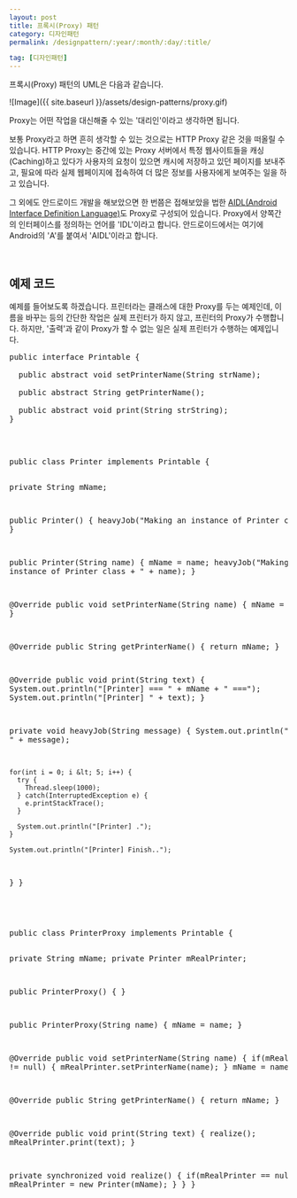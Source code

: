 ```yaml
---
layout: post
title: 프록시(Proxy) 패턴
category: 디자인패턴
permalink: /designpattern/:year/:month/:day/:title/

tag: [디자인패턴]
---
```


프록시(Proxy) 패턴의 UML은 다음과 같습니다.

![Image]({{ site.baseurl }}/assets/design-patterns/proxy.gif)

Proxy는 어떤 작업을 대신해줄 수 있는 '대리인'이라고 생각하면 됩니다.

보통 Proxy라고 하면 흔히 생각할 수 있는 것으로는 HTTP Proxy 같은 것을 떠올릴 수 있습니다.
HTTP Proxy는 중간에 있는 Proxy 서버에서 특정 웹사이트들을 캐싱(Caching)하고 있다가
사용자의 요청이 있으면 캐시에 저장하고 있던 페이지를 보내주고, 필요에 따라 실제 웹페이지에
접속하여 더 많은 정보를 사용자에게 보여주는 일을 하고 있습니다.

그 외에도 안드로이드 개발을 해보았으면 한 번쯤은 접해보았을 법한
[AIDL(Android Interface Definition Language)](https://developer.android.com/guide/components/aidl.html)도
Proxy로 구성되어 있습니다. Proxy에서 양쪽간의 인터페이스를 정의하는 언어를 'IDL'이라고 합니다.
안드로이드에서는 여기에 Android의 'A'를 붙여서 'AIDL'이라고 합니다.

<br>

## 예제 코드
예제를 들어보도록 하겠습니다. 프린터라는 클래스에 대한 Proxy를 두는 예제인데,
이름을 바꾸는 등의 간단한 작업은 실제 프린터가 하지 않고, 프린터의 Proxy가 수행합니다.
하지만, '출력'과 같이 Proxy가 할 수 없는 일은 실제 프린터가 수행하는 예제입니다.
<pre class="prettyprint">public interface Printable {

  public abstract void setPrinterName(String strName);

  public abstract String getPrinterName();

  public abstract void print(String strString);
}

</pre>
<br>
<pre class="prettyprint">public class Printer implements Printable {

  private String mName;

  public Printer() {
    heavyJob("Making an instance of Printer class");
  }

  public Printer(String name) {
    mName = name;
    heavyJob("Making an instance of Printer class + " + name);
  }

  @Override
  public void setPrinterName(String name) {
    mName = name;
  }

  @Override
  public String getPrinterName() {
    return mName;
  }

  @Override
  public void print(String text) {
    System.out.println("[Printer] === " + mName + " ===");
    System.out.println("[Printer] " + text);
  }

  private void heavyJob(String message) {
    System.out.println("[Printer] " + message);

    for(int i = 0; i &lt; 5; i++) {
      try {
        Thread.sleep(1000);
      } catch(InterruptedException e) {
        e.printStackTrace();
      }

      System.out.println("[Printer] .");
    }

    System.out.println("[Printer] Finish..");
  }
}

</pre>
<br>
<pre class="prettyprint">public class PrinterProxy implements Printable {

  private String mName;
  private Printer mRealPrinter;

  public PrinterProxy() {
  }

  public PrinterProxy(String name) {
    mName = name;
  }

  @Override
  public void setPrinterName(String name) {
    if(mRealPrinter != null) {
      mRealPrinter.setPrinterName(name);
    }
    mName = name;
  }

  @Override
  public String getPrinterName() {
    return mName;
  }

  @Override
  public void print(String text) {
    realize();
    mRealPrinter.print(text);
  }

  private synchronized void realize() {
    if(mRealPrinter == null) {
      mRealPrinter = new Printer(mName);
    }
  }
}</pre>
